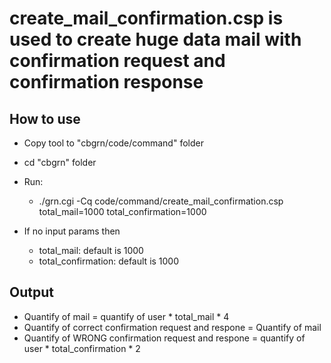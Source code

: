 # create_mail_confirmation.csp is used to create huge data mail with confirmation request and confirmation response

## How to use
- Copy tool to "cbgrn/code/command" folder 
- cd "cbgrn" folder
- Run: 
    - ./grn.cgi -Cq code/command/create_mail_confirmation.csp total_mail=1000 total_confirmation=1000

- If no input params then
    - total_mail: default is 1000
    - total_confirmation: default is 1000

## Output
- Quantify of mail = quantify of user * total_mail * 4 
- Quantify of correct confirmation request and respone = Quantify of mail
- Quantify of WRONG confirmation request and respone = quantify of user * total_confirmation * 2
